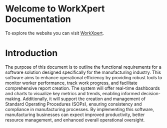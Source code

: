 # Welcome to **WorkXpert Documentation**

To explore the website you can visit [WorkXpert](https://workxpert.elansoltech.in/).

# Introduction

The purpose of this document is to outline the functional requirements for a software solution designed specifically for the manufacturing industry. This software aims to enhance operational efficiency by providing robust tools to monitor worker performance, track work progress, and facilitate comprehensive report creation. The system will offer real-time dashboards and charts to visualize key metrics and trends, enabling informed decision-making. Additionally, it will support the creation and management of Standard Operating Procedures (SOPs), ensuring consistency and compliance in manufacturing processes. By implementing this software, manufacturing businesses can expect improved productivity, better resource management, and enhanced overall operational oversight.


